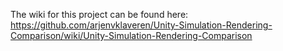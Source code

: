 The wiki for this project can be found here: https://github.com/arjenvklaveren/Unity-Simulation-Rendering-Comparison/wiki/Unity-Simulation-Rendering-Comparison
